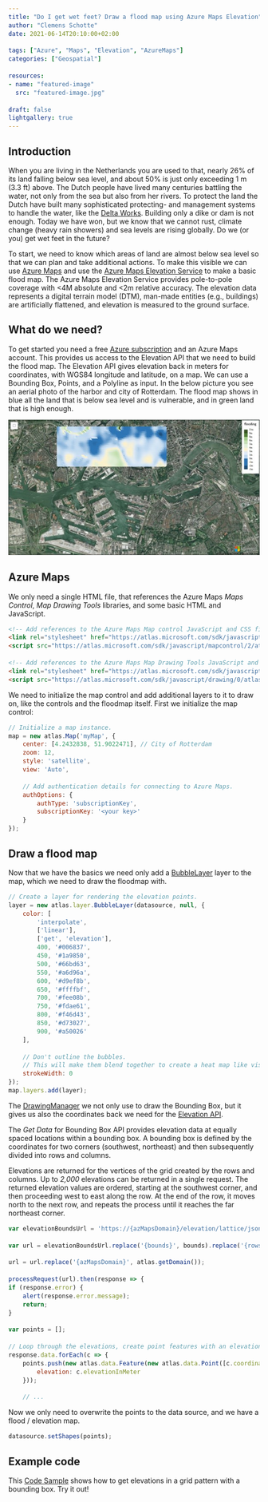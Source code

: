 ```yaml
---
title: "Do I get wet feet? Draw a flood map using Azure Maps Elevation"
author: "Clemens Schotte"
date: 2021-06-14T20:10:00+02:00

tags: ["Azure", "Maps", "Elevation", "AzureMaps"]
categories: ["Geospatial"]

resources:
- name: "featured-image"
  src: "featured-image.jpg"

draft: false
lightgallery: true
---
```


## Introduction

When you are living in the Netherlands you are used to that, nearly 26% of its land falling below sea level, and about 50% is just only exceeding 1 m (3.3 ft) above. The Dutch people have lived many centuries battling the water, not only from the sea but also from her rivers. To protect the land the Dutch have built many sophisticated protecting- and management systems to handle the water, like the [Delta Works](https://www.bing.com/search?q=Dutch%20Delta%20Works). Building only a dike or dam is not enough. Today we have won, but we know that we cannot rust, climate change (heavy rain showers) and sea levels are rising globally. Do we (or you) get wet feet in the future?

To start, we need to know which areas of land are almost below sea level so that we can plan and take additional actions. To make this visible we can use [Azure Maps](https://azure.microsoft.com/en-us/services/azure-maps/) and use the [Azure Maps Elevation Service](https://azure.microsoft.com/en-us/updates/azure-maps-elevation-service-is-now-generally-available/) to make a basic flood map. The Azure Maps Elevation Service provides pole-to-pole coverage with <4M absolute and <2m relative accuracy. The elevation data represents a digital terrain model (DTM), man-made entities (e.g., buildings) are artificially flattened, and elevation is measured to the ground surface.

## What do we need?

To get started you need a free [Azure subscription](https://azure.microsoft.com/en-us/free/) and an Azure Maps account. This provides us access to the Elevation API that we need to build the flood map. The Elevation API gives elevation back in meters for coordinates, with WGS84 longitude and latitude, on a map. We can use a Bounding Box, Points, and a Polyline as input. In the below picture you see an aerial photo of the harbor and city of Rotterdam. The flood map shows in blue all the land that is below sea level and is vulnerable, and in green land that is high enough.

![Floodmap](floodmap.jpg)

## Azure Maps

We only need a single HTML file, that references the Azure Maps *Maps Control*, *Map Drawing Tools* libraries, and some basic HTML and JavaScript.

```html
<!-- Add references to the Azure Maps Map control JavaScript and CSS files. -->
<link rel="stylesheet" href="https://atlas.microsoft.com/sdk/javascript/mapcontrol/2/atlas.min.css"/>
<script src="https://atlas.microsoft.com/sdk/javascript/mapcontrol/2/atlas.min.js"></script>

<!-- Add references to the Azure Maps Map Drawing Tools JavaScript and CSS files. -->
<link rel="stylesheet" href="https://atlas.microsoft.com/sdk/javascript/drawing/0/atlas-drawing.min.css" />
<script src="https://atlas.microsoft.com/sdk/javascript/drawing/0/atlas-drawing.min.js"></script>
```

We need to initialize the map control and add additional layers to it to draw on, like the controls and the floodmap itself. First we initialize the map control:

```js
// Initialize a map instance.
map = new atlas.Map('myMap', {
    center: [4.2432838, 51.9022471], // City of Rotterdam
    zoom: 12,
    style: 'satellite',
    view: 'Auto',

    // Add authentication details for connecting to Azure Maps.
    authOptions: {
        authType: 'subscriptionKey',
        subscriptionKey: '<your key>'
    }
});
```

## Draw a flood map

Now that we have the basics we need only add a [BubbleLayer](https://docs.microsoft.com/en-us/azure/azure-maps/map-add-bubble-layer) layer to the map, which we need to draw the floodmap with.

```js
// Create a layer for rendering the elevation points.
layer = new atlas.layer.BubbleLayer(datasource, null, {
    color: [
        'interpolate',
        ['linear'],
        ['get', 'elevation'],
        400, '#006837',
        450, '#1a9850',
        500, '#66bd63',
        550, '#a6d96a',
        600, '#d9ef8b',
        650, '#ffffbf',
        700, '#fee08b',
        750, '#fdae61',
        800, '#f46d43',
        850, '#d73027',
        900, '#a50026'
    ],

    // Don't outline the bubbles.
    // This will make them blend together to create a heat map like visual.
    strokeWidth: 0
});
map.layers.add(layer);
```

The [DrawingManager](https://docs.microsoft.com/en-us/javascript/api/azure-maps-drawing-tools/atlas.drawing.drawingmanager) we not only use to draw the Bounding Box, but it gives us also the coordinates back we need for the [Elevation API](https://docs.microsoft.com/en-us/rest/api/maps/elevation).

The *Get Data* for Bounding Box API provides elevation data at equally spaced locations within a bounding box. A bounding box is defined by the coordinates for two corners (southwest, northeast) and then subsequently divided into rows and columns.

Elevations are returned for the vertices of the grid created by the rows and columns. Up to *2,000* elevations can be returned in a single request. The returned elevation values are ordered, starting at the southwest corner, and then proceeding west to east along the row. At the end of the row, it moves north to the next row, and repeats the process until it reaches the far northeast corner.

```js
var elevationBoundsUrl = 'https://{azMapsDomain}/elevation/lattice/json?api-version=1.0&bounds={bounds}&rows={rows}&columns={columns}';

var url = elevationBoundsUrl.replace('{bounds}', bounds).replace('{rows}', numRows).replace('{columns}', numColumns);

url = url.replace('{azMapsDomain}', atlas.getDomain());

processRequest(url).then(response => {
if (response.error) {
    alert(response.error.message);
    return;
}

var points = [];

// Loop through the elevations, create point features with an elevation property.
response.data.forEach(c => {
    points.push(new atlas.data.Feature(new atlas.data.Point([c.coordinate.longitude, c.coordinate.latitude]), {
        elevation: c.elevationInMeter
    }));

    // ...
```

Now we only need to overwrite the points to the data source, and we have a flood / elevation map.

```js
datasource.setShapes(points);
```

## Example code

This [Code Sample](https://azuremapscodesamples.azurewebsites.net/REST%20Services/Elevations%20by%20bounding%20box.html) shows how to get elevations in a grid pattern with a bounding box. Try it out!
